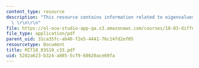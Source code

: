 ```yaml
---
content_type: resource
description: "This resource contains information related to eigenvalues and eigenvectors.\
  \ \r\n\r\n"
file: https://ol-ocw-studio-app-qa.s3.amazonaws.com/courses/18-03-differential-equations-spring-2010/5282a623b324a8855cf968620ace69fa_MIT18_03S10_c33.pdf
file_type: application/pdf
parent_uid: 31ca35fc-ab40-f2e5-4441-76c14fd2ef05
resourcetype: Document
title: MIT18_03S10_c33.pdf
uid: 5282a623-b324-a885-5cf9-68620ace69fa
---
```

